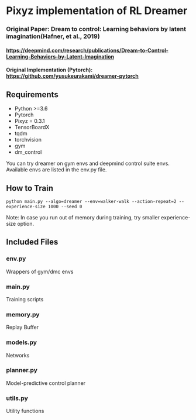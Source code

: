 # Pixyz implementation of RL Dreamer
### Original Paper:  Dream to control: Learning behaviors by latent imagination(Hafner, et al., 2019)
#### https://deepmind.com/research/publications/Dream-to-Control-Learning-Behaviors-by-Latent-Imagination

#### Original Implementation (Pytorch): https://github.com/yusukeurakami/dreamer-pytorch

## Requirements
- Python >=3.6
- Pytorch
- Pixyz = 0.3.1
- TensorBoardX
- tqdm
- torchvision
- gym
- dm_control

You can try dreamer on gym envs and deepmind control suite envs. Available envs are listed in the env.py file.
## How to Train
```
python main.py --algo=dreamer --env=walker-walk --action-repeat=2 --experience-size 1000 --seed 0
```
Note: In case you run out of memory during training, try smaller experience-size option.
## Included Files
### env.py
Wrappers of gym/dmc envs

### main.py
Training scripts

### memory.py
Replay Buffer

### models.py
Networks

### planner.py
Model-predictive control planner

### utils.py
Utility functions
